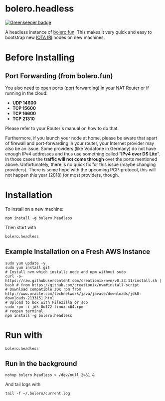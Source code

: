 # bolero.headless

[![Greenkeeper badge](https://badges.greenkeeper.io/pRizz/bolero.headless.svg)](https://greenkeeper.io/)

A headless instance of [bolero.fun](https://github.com/SemkoDev/bolero.fun). This makes it very quick and easy to bootstrap new [IOTA IRI](https://github.com/iotaledger/iri) nodes on new machines.

# Before Installing

## Port Forwarding (from bolero.fun)

You also need to open ports (port forwarding) in your NAT Router or if running in the cloud:

* **UDP 14600**
* **TCP 15600**
* **TCP 16600**
* **TCP 21310**

Please refer to your Router's manual on how to do that.

Furthermore, if you launch your node at home, please be aware that apart of firewall and port-forwarding in
your router, your Internet provider may also be an issue. Some providers (like Vodafone in Germany) do not have enough IPv4 addresses and
thus use something called "**IPv4 over DS Lite**". In those cases the **traffic will not come through** over the ports
mentioned above. Unfortunately, there is no quick fix for this issue (maybe changing providers).
There is some hope with the upcoming PCP-protocol, this will not happen this year (2018) for most providers, though.

# Installation
To install on a new machine:

    npm install -g bolero.headless

Then start with

    bolero.headless

## Example Installation on a Fresh AWS Instance

    sudo yum update -y
    sudo yum install git
    # Install nvm which installs node and npm without sudo
    curl -o- https://raw.githubusercontent.com/creationix/nvm/v0.33.11/install.sh | bash # from https://github.com/creationix/nvm#install-script
    # Download compatible JDK rpm from http://www.oracle.com/technetwork/java/javase/downloads/jdk8-downloads-2133151.html
    # Upload to box with Filezilla or scp
    sudo rpm -i jdk-8u172-linux-x64.rpm
    # reopen terminal
    npm install -g bolero.headless

# Run with

    bolero.headless

## Run in the background

    nohup bolero.headless > /dev/null 2>&1 &

And tail logs with

    tail -f ~/.bolero/current.log